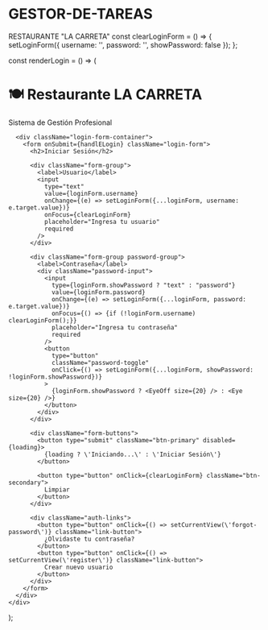 # GESTOR-DE-TAREAS
RESTAURANTE   "LA CARRETA"
const clearLoginForm = () => {
    setLoginForm({ username: \'\', password: \'\', showPassword: false });
  };

  const renderLogin = () => (
    <div className="login-container">
      <div className="restaurant-hero">
        <div className="hero-content">
          <h1>🍽️ Restaurante LA CARRETA</h1>
          <p>Sistema de Gestión Profesional</p>
        </div>
      </div>
      
      <div className="login-form-container">
        <form onSubmit={handlELogin} className="login-form">
          <h2>Iniciar Sesión</h2>
          
          <div className="form-group">
            <label>Usuario</label>
            <input
              type="text"
              value={loginForm.username}
              onChange={(e) => setLoginForm({...loginForm, username: e.target.value})}
              onFocus={clearLoginForm}
              placeholder="Ingresa tu usuario"
              required
            />
          </div>
          
          <div className="form-group password-group">
            <label>Contraseña</label>
            <div className="password-input">
              <input
                type={loginForm.showPassword ? "text" : "password"}
                value={loginForm.password}
                onChange={(e) => setLoginForm({...loginForm, password: e.target.value})}
                onFocus={() => {if (!loginForm.username) clearLoginForm();}}
                placeholder="Ingresa tu contraseña"
                required
              />
              <button
                type="button"
                className="password-toggle"
                onClick={() => setLoginForm({...loginForm, showPassword: !loginForm.showPassword})}
              >
                {loginForm.showPassword ? <EyeOff size={20} /> : <Eye size={20} />}
              </button>
            </div>
          </div>
          
          <div className="form-buttons">
            <button type="submit" className="btn-primary" disabled={loading}>
              {loading ? \'Iniciando...\' : \'Iniciar Sesión\'}
            </button>
            
            <button type="button" onClick={clearLoginForm} className="btn-secondary">
              Limpiar
            </button>
          </div>
          
          <div className="auth-links">
            <button type="button" onClick={() => setCurrentView(\'forgot-password\')} className="link-button">
              ¿Olvidaste tu contraseña?
            </button>
            <button type="button" onClick={() => setCurrentView(\'register\')} className="link-button">
              Crear nuevo usuario
            </button>
          </div>
        </form>
      </div>
    </div>
  );
